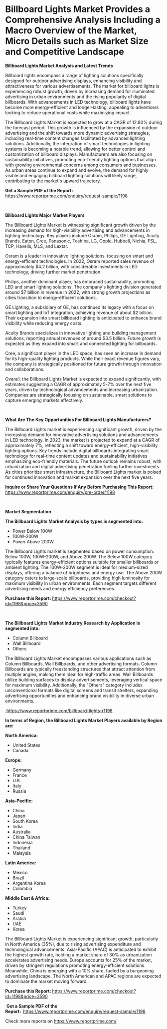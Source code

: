 <p><h1>Billboard Lights Market Provides a Comprehensive Analysis Including a Macro Overview of the Market, Micro Details such as Market Size and Competitive Landscape</h1></p><p><strong>Billboard Lights Market Analysis and Latest Trends</strong></p>
<p><p>Billboard lights encompass a range of lighting solutions specifically designed for outdoor advertising displays, enhancing visibility and attractiveness for various advertisements. The market for billboard lights is experiencing robust growth, driven by increasing demand for illuminated advertising in urban environments and the rising popularity of digital billboards. With advancements in LED technology, billboard lights have become more energy-efficient and longer-lasting, appealing to advertisers looking to reduce operational costs while maximizing impact.</p><p>The Billboard Lights Market is expected to grow at a CAGR of 12.80% during the forecast period. This growth is influenced by the expansion of outdoor advertising and the shift towards more dynamic advertising strategies, including real-time content changes facilitated by advanced lighting solutions. Additionally, the integration of smart technologies in lighting systems is becoming a notable trend, allowing for better control and customization of billboard displays. Manufacturers are also focusing on sustainability initiatives, promoting eco-friendly lighting options that align with growing environmental concerns among consumers and businesses. As urban areas continue to expand and evolve, the demand for highly visible and engaging billboard lighting solutions will likely surge, contributing to the market's upward trajectory.</p></p>
<p><strong>Get a Sample PDF of the Report:&nbsp;</strong> <a href="https://www.reportprime.com/enquiry/request-sample/1198?utm_campaign=3026&utm_medium=2&utm_source=Github&utm_content=ia&utm_term=18032025&utm_id=billboard-lights">https://www.reportprime.com/enquiry/request-sample/1198</a></p>
<p>&nbsp;</p>
<p><strong>Billboard Lights Major Market Players</strong></p>
<p><p>The Billboard Lights Market is witnessing significant growth driven by the increasing demand for high-visibility advertising and advancements in lighting technology. Key players include Osram, Philips, GE Lighting, Acuity Brands, Eaton, Cree, Panasonic, Toshiba, LG, Opple, Hubbell, Nichia, FSL, TCP, Havells, MLS, and Lextar. </p><p>Osram is a leader in innovative lighting solutions, focusing on smart and energy-efficient technologies. In 2022, Osram reported sales revenue of approximately $4.2 billion, with considerable investments in LED technology, driving further market penetration.</p><p>Philips, another dominant player, has embraced sustainability, promoting LED and smart lighting solutions. The company's lighting division generated around $7 billion in revenue in 2022, with strong growth projections as cities transition to energy-efficient solutions.</p><p>GE Lighting, a subsidiary of GE, has continued its legacy with a focus on smart lighting and IoT integration, achieving revenue of about $2 billion. Their expansion into smart billboard lighting is anticipated to enhance brand visibility while reducing energy costs.</p><p>Acuity Brands specializes in innovative lighting and building management solutions, reporting annual revenues of around $3.5 billion. Future growth is expected as they expand into smart and connected lighting for billboards.</p><p>Cree, a significant player in the LED space, has seen an increase in demand for its high-quality lighting products. While their exact revenue figures vary, the company is strategically positioned for future growth through innovation and collaborations.</p><p>Overall, the Billboard Lights Market is expected to expand significantly, with estimates suggesting a CAGR of approximately 5-7% over the next five years, driven by technological advancements and increasing urbanization. Companies are strategically focusing on sustainable, smart solutions to capture emerging markets effectively.</p></p>
<p>&nbsp;</p>
<p><strong>What Are The Key Opportunities For Billboard Lights Manufacturers?</strong></p>
<p><p>The Billboard Lights market is experiencing significant growth, driven by the increasing demand for innovative advertising solutions and advancements in LED technology. In 2023, the market is projected to expand at a CAGR of approximately 7%, reflecting a shift toward energy-efficient, high-visibility lighting options. Key trends include digital billboards integrating smart technology for real-time content updates and sustainability initiatives emphasizing eco-friendly materials. The future outlook remains robust, with urbanization and digital advertising penetration fueling further investments. As cities prioritize smart infrastructure, the Billboard Lights market is poised for continued innovation and market expansion over the next five years.</p></p>
<p><strong>Inquire or Share Your Questions If Any Before Purchasing This Report:</strong> <a href="https://www.reportprime.com/enquiry/pre-order/1198?utm_campaign=3026&utm_medium=2&utm_source=Github&utm_content=ia&utm_term=18032025&utm_id=billboard-lights">https://www.reportprime.com/enquiry/pre-order/1198</a></p>
<p>&nbsp;</p>
<p><strong>Market Segmentation</strong></p>
<p><strong>The Billboard Lights Market Analysis by types is segmented into:</strong></p>
<p><ul><li>Power Below 100W</li><li>100W-200W</li><li>Power Above 200W</li></ul></p>
<p><p>The Billboard Lights market is segmented based on power consumption: Below 100W, 100W-200W, and Above 200W. The Below 100W category typically features energy-efficient options suitable for smaller billboards or ambient lighting. The 100W-200W segment is ideal for medium-sized displays, offering a balance of brightness and energy use. The Above 200W category caters to large-scale billboards, providing high luminosity for maximum visibility in urban environments. Each segment targets different advertising needs and energy efficiency preferences.</p></p>
<p><strong>Purchase this Report:&nbsp;</strong><a href="https://www.reportprime.com/checkout?id=1198&price=3590&utm_campaign=3026&utm_medium=2&utm_source=Github&utm_content=ia&utm_term=18032025&utm_id=billboard-lights">https://www.reportprime.com/checkout?id=1198&price=3590</a></p>
<p>&nbsp;</p>
<p><strong>The Billboard Lights Market Industry Research by Application is segmented into:</strong></p>
<p><ul><li>Column Billboard</li><li>Wall Billboard</li><li>Others</li></ul></p>
<p><p>The Billboard Lights Market encompasses various applications such as Column Billboards, Wall Billboards, and other advertising formats. Column Billboards are typically freestanding structures that attract attention from multiple angles, making them ideal for high-traffic areas. Wall Billboards utilize building surfaces to display advertisements, leveraging vertical space for maximum visibility. Additionally, the "Others" category includes unconventional formats like digital screens and transit shelters, expanding advertising opportunities and enhancing brand visibility in diverse urban environments.</p></p>
<p><a href="https://www.reportprime.com/billboard-lights-r1198?utm_campaign=3026&utm_medium=2&utm_source=Github&utm_content=ia&utm_term=18032025&utm_id=billboard-lights">&nbsp;https://www.reportprime.com/billboard-lights-r1198</a></p>
<p><strong>In terms of Region, the Billboard Lights Market Players available by Region are:</strong></p>
<p>
    <p> <strong> North America: </strong>
        <ul>
            <li>United States</li>
            <li>Canada</li>
        </ul>
        </p> 
    <p> <strong> Europe: </strong>
        <ul>
            <li>Germany</li>
            <li>France</li>
            <li>U.K.</li>
            <li>Italy</li>
            <li>Russia</li>
        </ul>
        </p> 
    <p> <strong> Asia-Pacific: </strong>
        <ul>
            <li>China</li>
            <li>Japan</li>
            <li>South Korea</li>
            <li>India</li>
            <li>Australia</li>
            <li>China Taiwan</li>
            <li>Indonesia</li>
            <li>Thailand</li>
            <li>Malaysia</li>
        </ul>
        </p> 
    <p> <strong> Latin America: </strong>
        <ul>
            <li>Mexico</li>
            <li>Brazil</li>
            <li>Argentina Korea</li>
            <li>Colombia</li>
        </ul>
        </p> 
    <p> <strong> Middle East & Africa: </strong>
        <ul>
            <li>Turkey</li>
            <li>Saudi</li>
            <li>Arabia</li>
            <li>UAE</li>
            <li>Korea</li>
        </ul>
    </p>
    </p>
<p><p>The Billboard Lights Market is experiencing significant growth, particularly in North America (35%), due to rising advertising expenditure and technological advancements. Asia-Pacific (APAC) is anticipated to exhibit the highest growth rate, holding a market share of 30% as urbanization accelerates advertising needs. Europe accounts for 25% of the market, driven by stringent regulations promoting energy-efficient solutions. Meanwhile, China is emerging with a 10% share, fueled by a burgeoning advertising landscape. The North American and APAC regions are expected to dominate the market moving forward.</p></p>
<p><strong>Purchase this Report: </strong><a href="https://www.reportprime.com/checkout?id=1198&price=3590&utm_campaign=3026&utm_medium=2&utm_source=Github&utm_content=ia&utm_term=18032025&utm_id=billboard-lights">https://www.reportprime.com/checkout?id=1198&price=3590</a></p>
<p>&nbsp;<strong>Get a Sample PDF of the Report:&nbsp;&nbsp;</strong><a href="https://www.reportprime.com/enquiry/request-sample/1198?utm_campaign=3026&utm_medium=2&utm_source=Github&utm_content=ia&utm_term=18032025&utm_id=billboard-lights">https://www.reportprime.com/enquiry/request-sample/1198</a></p>
<p><strong></strong></p>
<p>Check more reports on <a href="https://www.reportprime.com/?utm_campaign=3026&utm_medium=2&utm_source=Github&utm_content=ia&utm_term=18032025&utm_id=billboard-lights">https://www.reportprime.com/</a></p>